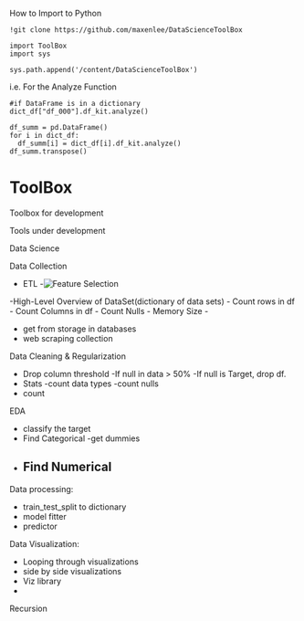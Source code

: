 How to Import to Python
```
!git clone https://github.com/maxenlee/DataScienceToolBox
```
```
import ToolBox
import sys
```
```
sys.path.append('/content/DataScienceToolBox')
```
i.e. For the Analyze Function
```
#if DataFrame is in a dictionary
dict_df["df_000"].df_kit.analyze()
```
```
df_summ = pd.DataFrame()
for i in dict_df:
  df_summ[i] = dict_df[i].df_kit.analyze()
df_summ.transpose()
```



# ToolBox
Toolbox for development

Tools under development

Data Science
  
Data Collection
 - ETL
   -![Feature Selection](https://miro.medium.com/v2/resize:fit:720/format:webp/1*tzfWABEHK9-4SOaSl1mdRA.png)


   
 -High-Level Overview of DataSet(dictionary of data sets)
    - Count rows in df
    - Count Columns in df
    - Count Nulls
    - Memory Size
    - 
  - get from storage in databases
  - web scraping collection
    
  
Data Cleaning & Regularization
  - Drop column threshold
    -If null in data > 50%
    -If null is Target, drop df.
  - Stats
    -count data types
    -count nulls
  - count 

EDA
  - classify the target
  - Find Categorical
      -get dummies
  - Find Numerical
     -   

Data processing:
  - train_test_split to dictionary
  - model fitter
  - predictor

Data Visualization:
  - Looping through visualizations
  - side by side visualizations
  - Viz library
  - 

Recursion 


 
